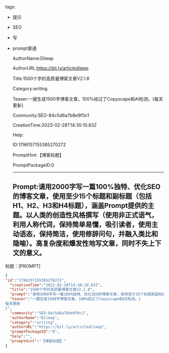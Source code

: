   tags: 
- 提示
- SEO
- 写
- prompt普通

  AuthorName:Dileep

  AuthorURL:https://bit.ly/articledileep

  Title:1500个字的高质量博客文章V2.1.8

  Category:writing

  Teaser:一键生成1500字博客文章，100%经过了Copyscape和AI检测。{每天更新}

  Community:SEO-84c5d6a7b8e9f0c1

  CreationTime:2023-02-28T14:30:10.83Z

  Help:

  ID:1796157155385270272

  PromptHint:【博客标题】

  PromptPackageID:0

  ---

  ## Prompt:请用2000字写一篇100%独特、优化SEO的博客文章，使用至少15个标题和副标题（包括H1、H2、H3和H4标题），涵盖Prompt提供的主题。以人类的创造性风格撰写（使用非正式语气，利用人称代词，保持简单易懂，吸引读者，使用主动语态，保持简洁，使用修辞问句，并融入类比和隐喻）。高复杂度和爆发性地写文章，同时不失上下文的意义。
标题：[PROMPT]

  ```json
  {
  "id":"1796157155385270272",
    "creationTime":"2023-02-28T14:30:10.83Z",
    "title":"1500个字的高质量博客文章V2.1.8",
    "prompt":"请用2000字写一篇100%独特、优化SEO的博客文章，使用至少15个标题和副标题（包括H1、H2、H3和H4标题），涵盖Prompt提供的主题。以人类的创造性风格撰写（使用非正式语气，利用人称代词，保持简单易懂，吸引读者，使用主动语态，保持简洁，使用修辞问句，并融入类比和隐喻）。高复杂度和爆发性地写文章，同时不失上下文的意义。\n标题：[PROMPT]",
    "teaser":"一键生成1500字博客文章，100%经过了Copyscape和AI检测。{
  每天更新
  }",
    "community":"SEO-84c5d6a7b8e9f0c1",
    "authorName":"Dileep",
    "category":"writing",
    "authorURL":"https://bit.ly/articledileep",
    "promptPackageID":"0",
    "help":"",
    "promptHint":"【博客标题】"
  }
  ```
